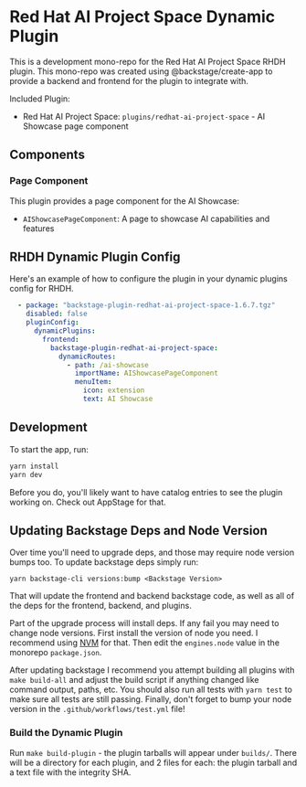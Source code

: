 # Red Hat AI Project Space Dynamic Plugin

This is a development mono-repo for the Red Hat AI Project Space RHDH plugin. This mono-repo was created using @backstage/create-app to provide a backend and frontend for the plugin to integrate with.

Included Plugin: 
* Red Hat AI Project Space: `plugins/redhat-ai-project-space` - AI Showcase page component 

## Components

### Page Component
This plugin provides a page component for the AI Showcase:

* `AIShowcasePageComponent`: A page to showcase AI capabilities and features


## RHDH Dynamic Plugin Config
Here's an example of how to configure the plugin in your dynamic plugins config for RHDH.

```yaml
  - package: "backstage-plugin-redhat-ai-project-space-1.6.7.tgz"
    disabled: false
    pluginConfig:
      dynamicPlugins:
        frontend:
          backstage-plugin-redhat-ai-project-space:
            dynamicRoutes:
              - path: /ai-showcase
                importName: AIShowcasePageComponent
                menuItem:
                  icon: extension
                  text: AI Showcase
```
## Development
To start the app, run:

```sh
yarn install
yarn dev
```

Before you do, you'll likely want to have catalog entries to see the plugin working on. Check out AppStage for that. 

## Updating Backstage Deps and Node Version
Over time you'll need to upgrade deps, and those may require node version bumps too. To update backstage deps simply run:

```
yarn backstage-cli versions:bump <Backstage Version>
```

That will update the frontend and backend backstage code, as well as all of the deps for the frontend, backend, and plugins. 

Part of the upgrade process will install deps. If any fail you may need to change node versions. First install the version of node you need. I recommend using [NVM](https://github.com/nvm-sh/nvm) for that. Then edit the `engines.node` value in the monorepo `package.json`.

After updating backstage I recommend you attempt building all plugins with `make build-all` and adjust the build script if anything changed like command output, paths, etc. You should also run all tests with `yarn test` to make sure all tests are still passing. Finally, don't forget to bump your node version in the `.github/workflows/test.yml` file!

### Build the Dynamic Plugin
Run `make build-plugin` - the plugin tarballs will appear under `builds/`. There will be a directory for each plugin, and 2 files for each: the plugin tarball and a text file with the integrity SHA.

